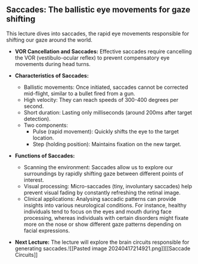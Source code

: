 ## Saccades: The ballistic eye movements for gaze shifting

This lecture dives into saccades, the rapid eye movements responsible for shifting our gaze around the world.

- **VOR Cancellation and Saccades:** Effective saccades require cancelling the VOR (vestibulo-ocular reflex) to prevent compensatory eye movements during head turns.
    
- **Characteristics of Saccades:**
    
    - Ballistic movements: Once initiated, saccades cannot be corrected mid-flight, similar to a bullet fired from a gun.
    - High velocity: They can reach speeds of 300-400 degrees per second.
    - Short duration: Lasting only milliseconds (around 200ms after target detection).
    - Two components:
        - Pulse (rapid movement): Quickly shifts the eye to the target location.
        - Step (holding position): Maintains fixation on the new target.
- **Functions of Saccades:**
    
    - Scanning the environment: Saccades allow us to explore our surroundings by rapidly shifting gaze between different points of interest.
    - Visual processing: Micro-saccades (tiny, involuntary saccades) help prevent visual fading by constantly refreshing the retinal image.
    - Clinical applications: Analysing saccadic patterns can provide insights into various neurological conditions. For instance, healthy individuals tend to focus on the eyes and mouth during face processing, whereas individuals with certain disorders might fixate more on the nose or show different gaze patterns depending on facial expressions.
- **Next Lecture:** The lecture will explore the brain circuits responsible for generating saccades.![[Pasted image 20240417214921.png]][[Saccade Circuits]]